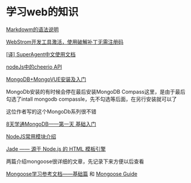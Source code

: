 # 学习web的知识 #

[Markdowm的语法说明](http://wowubuntu.com/markdown/basic.html "Markdowm的语法说明")

[WebStrom开发工具激活，使用破解补丁无需注册码](https://blog.csdn.net/qq_24504453/article/details/77407329 "WebStrom激活，使用破解补丁无需注册码")

[[译] SuperAgent中文使用文档](https://cnodejs.org/topic/5378720ed6e2d16149fa16bd)

[nodeJs中的cheerio API](https://cnodejs.org/topic/5203a71844e76d216a727d2e)

[MongoDB+MongoVUE安装及入门](https://www.cnblogs.com/xll1025/p/6443786.html )

MongoDb安装的有时候会停在最后安装MongoDB Compass这里，是由于最后勾选了intall mongodb compassle，先不勾选等后面，在另行安装就可以了

这位作者写的这个MongoDb系列很不错

[8天学通MongoDB——第一天 基础入门](http://www.cnblogs.com/huangxincheng/archive/2012/02/18/2356595.html )

[NodeJS常用模块介绍](https://www.cnblogs.com/simadi/p/5793622.html )

[Jade —— 源于 Node.js 的 HTML 模板引擎](https://segmentfault.com/a/1190000000357534 )

两篇介绍mongoose很详细的文章，先记录下来方便以后查看

[Mongoose学习参考文档——基础篇](https://cnodejs.org/topic/504b4924e2b84515770103dd ) 和
[Mongoose Guide](https://cnodejs.org/topic/5206581b44e76d216aae072e )
